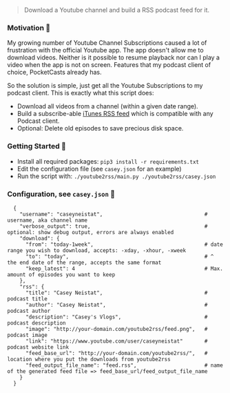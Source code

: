 > Download a Youtube channel and build a RSS podcast feed for it.

### Motivation 🤔
My growing number of Youtube Channel Subscriptions caused a lot of
frustration with the official Youtube app. The app doesn't allow me
to download videos. Neither is it possible to resume playback nor
can I play a video when the app is not on screen. Features that my
podcast client of choice, PocketCasts already has.

So the solution is simple, just get all the Youtube Subscriptions to
my podcast client. This is exactly what this script does:

- Download all videos from a channel (within a given date range).
- Build a subscribe-able [iTunes RSS feed](http://www.itunes.com/dtds/podcast-1.0.dtd)
  which is compatible with any Podcast client.
- Optional: Delete old episodes to save precious disk space.

### Getting Started 🚀

- Install all required packages: `pip3 install -r requirements.txt`
- Edit the configuration file (see `casey.json` for an example)
- Run the script with: `./youtube2rss/main.py ./youtube2rss/casey.json`

### Configuration, see `casey.json` 🔧
```
  {
    "username": "caseyneistat",                                 # username, aka channel name
    "verbose_output": true,                                     # optional: show debug output, errors are always enabled
    "download": {
      "from": "today-1week",                                    # date range you wish to download, accepts: -xday, -xhour, -xweek
      "to": "today",                                            # ^ the end date of the range, accepts the same format
      "keep_latest": 4                                          # Max. amount of episodes you want to keep
    },
    "rss": {
      "title": "Casey Neistat",                                 # podcast title
      "author": "Casey Neistat",                                # podcast author
      "description": "Casey's Vlogs",                           # podcast description
      "image": "http://your-domain.com/youtube2rss/feed.png",   # podcast image
      "link": "https://www.youtube.com/user/caseyneistat"       # podcast website link
      "feed_base_url": "http://your-domain.com/youtube2rss/",   # location where you put the downloads from youtube2rss
      "feed_output_file_name": "feed.rss",                      # name of the generated feed file => feed_base_url/feed_output_file_name
    }
  }
```

